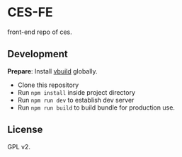 # CES-FE

front-end repo of ces.

## Development

**Prepare**: Install [vbuild](https://github.com/egoist/vbuild) globally.

- Clone this repository
- Run `npm install` inside project directory
- Run `npm run dev` to establish dev server
- Run `npm run build` to build bundle for production use.

## License

GPL v2.
